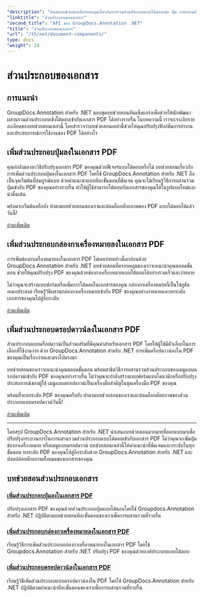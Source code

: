 ```yaml
---
"description": "ค้นพบบทช่วยสอนที่ครอบคลุมเกี่ยวกับการรวมส่วนประกอบแบบโต้ตอบเช่น ปุ่ม กล่องกาเครื่องหมาย และรายการแบบดรอปดาวน์ลงในเอกสาร PDF โดยใช้ GroupDocs.Annotation .NET"
"linktitle": "ส่วนประกอบของเอกสาร"
"second_title": "API ของ GroupDocs.Annotation .NET"
"title": "ส่วนประกอบของเอกสาร"
"url": "/th/net/document-components/"
type: docs
"weight": 24
---
```


# ส่วนประกอบของเอกสาร

## การแนะนำ

GroupDocs.Annotation สำหรับ .NET มอบชุดบทช่วยสอนอันแข็งแกร่งเพื่อช่วยให้นักพัฒนาผสานรวมส่วนประกอบเชิงโต้ตอบเข้ากับเอกสาร PDF ได้อย่างราบรื่น ในบทความนี้ เราจะเจาะลึกรายละเอียดของบทช่วยสอนเหล่านี้ โดยสำรวจว่าบทช่วยสอนเหล่านี้ช่วยให้คุณปรับปรุงฟังก์ชันการทำงานและประสบการณ์การใช้งานของ PDF ได้อย่างไร

## เพิ่มส่วนประกอบปุ่มลงในเอกสาร PDF

คุณกำลังมองหาวิธีปรับปรุงเอกสาร PDF ของคุณด้วยฟีเจอร์แบบโต้ตอบหรือไม่ บทช่วยสอนเกี่ยวกับการเพิ่มส่วนประกอบปุ่มลงในเอกสาร PDF โดยใช้ GroupDocs.Annotation สำหรับ .NET ถือเป็นจุดเริ่มต้นที่สมบูรณ์แบบ ด้วยคำแนะนำแบบทีละขั้นตอนที่ชัดเจน คุณจะได้เรียนรู้วิธีการผสานรวมปุ่มเข้ากับ PDF ของคุณอย่างราบรื่น ทำให้ผู้ใช้สามารถโต้ตอบกับเอกสารของคุณได้ในรูปแบบใหม่และน่าตื่นเต้น

พร้อมจะเริ่มต้นหรือยัง ทำตามบทช่วยสอนของเราและปลดล็อกศักยภาพของ PDF แบบโต้ตอบได้แล้ววันนี้!

[อ่านเพิ่มเติม](./add-button-component-to-pdf/)

## เพิ่มส่วนประกอบกล่องกาเครื่องหมายลงในเอกสาร PDF

การเพิ่มช่องกาเครื่องหมายลงในเอกสาร PDF ไม่เคยง่ายอย่างนี้มาก่อนด้วย GroupDocs.Annotation สำหรับ .NET บทช่วยสอนที่ครอบคลุมของเราจะแนะนำคุณตลอดขั้นตอน ช่วยให้คุณปรับปรุง PDF ของคุณด้วยช่องกาเครื่องหมายแบบโต้ตอบได้อย่างรวดเร็วและง่ายดาย

ไม่ว่าคุณจะสร้างแบบฟอร์มหรือเพิ่มการโต้ตอบในเอกสารของคุณ กล่องกาเครื่องหมายก็เป็นโซลูชันอเนกประสงค์ เรียนรู้วิธีผสานกล่องกาเครื่องหมายเข้ากับ PDF ของคุณอย่างง่ายดายและยกระดับเอกสารของคุณไปสู่อีกระดับ

[อ่านเพิ่มเติม](./add-checkbox-component-to-pdf/)

## เพิ่มส่วนประกอบดรอปดาวน์ลงในเอกสาร PDF

ส่วนประกอบแบบดร็อปดาวน์เป็นส่วนเสริมที่มีคุณค่าสำหรับเอกสาร PDF โดยให้ผู้ใช้มีตัวเลือกในการเลือกที่ใช้งานง่าย ด้วย GroupDocs.Annotation สำหรับ .NET การเพิ่มดร็อปดาวน์ลงใน PDF ของคุณเป็นเรื่องง่ายและตรงไปตรงมา

บทช่วยสอนของเราจะแนะนำคุณตลอดขั้นตอน พร้อมสาธิตวิธีการผสานรวมส่วนประกอบของเมนูแบบดรอปดาวน์เข้ากับ PDF ของคุณอย่างราบรื่น ไม่ว่าคุณจะกำลังสร้างแบบฟอร์มแบบไดนามิกหรือปรับปรุงประสบการณ์ของผู้ใช้ เมนูแบบดรอปดาวน์เป็นเครื่องมือสำคัญในชุดเครื่องมือ PDF ของคุณ

พร้อมที่จะยกระดับ PDF ของคุณหรือยัง ทำตามบทช่วยสอนของเราและปลดล็อกศักยภาพของส่วนประกอบแบบดรอปดาวน์วันนี้!

[อ่านเพิ่มเติม](./add-dropdown-component-to-pdf/)

---

โดยสรุป GroupDocs.Annotation สำหรับ .NET นำเสนอบทช่วยสอนมากมายที่ออกแบบมาเพื่อปรับปรุงกระบวนการในการผสานรวมส่วนประกอบแบบโต้ตอบเข้ากับเอกสาร PDF ไม่ว่าคุณจะเพิ่มปุ่ม ช่องกาเครื่องหมาย หรือเมนูแบบดรอปดาวน์ บทช่วยสอนเหล่านี้ให้คำแนะนำที่ชัดเจนและกระชับในทุกขั้นตอน ยกระดับ PDF ของคุณไปสู่อีกระดับด้วย GroupDocs.Annotation สำหรับ .NET และปลดปล่อยศักยภาพทั้งหมดของเอกสารของคุณ
## บทช่วยสอนส่วนประกอบเอกสาร
### [เพิ่มส่วนประกอบปุ่มลงในเอกสาร PDF](./add-button-component-to-pdf/)
ปรับปรุงเอกสาร PDF ของคุณด้วยส่วนประกอบปุ่มแบบโต้ตอบโดยใช้ Groupdocs.Annotation สำหรับ .NET ปฏิบัติตามบทช่วยสอนทีละขั้นตอนของเราเพื่อการผสานรวมที่ราบรื่น
### [เพิ่มส่วนประกอบกล่องกาเครื่องหมายลงในเอกสาร PDF](./add-checkbox-component-to-pdf/)
เรียนรู้วิธีการเพิ่มส่วนประกอบกล่องกาเครื่องหมายลงในเอกสาร PDF โดยใช้ Groupdocs.Annotation สำหรับ .NET ปรับปรุง PDF ของคุณด้วยองค์ประกอบแบบโต้ตอบ
### [เพิ่มส่วนประกอบดรอปดาวน์ลงในเอกสาร PDF](./add-dropdown-component-to-pdf/)
เรียนรู้วิธีเพิ่มส่วนประกอบแบบดรอปดาวน์ลงใน PDF โดยใช้ GroupDocs.Annotation สำหรับ .NET ปฏิบัติตามคำแนะนำทีละขั้นตอนของเราเพื่อการผสานรวมที่ราบรื่น